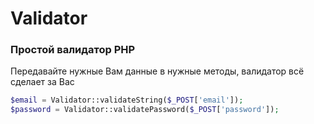 # Validator
### Простой валидатор PHP 
Передавайте нужные Вам данные в нужные методы, валидатор всё сделает за Вас
```php
$email = Validator::validateString($_POST['email']);
$password = Validator::validatePassword($_POST['password']);
```